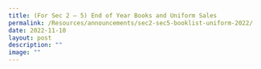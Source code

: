 ```yaml
---
title: (For Sec 2 – 5) End of Year Books and Uniform Sales
permalink: /Resources/announcements/sec2-sec5-booklist-uniform-2022/
date: 2022-11-10
layout: post
description: ""
image: ""
---
```

